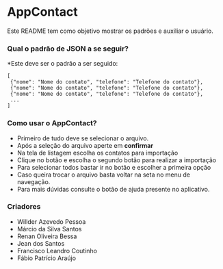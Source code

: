 # AppContact #
Este README tem como objetivo mostrar os padrões e auxiliar o usuário.

### Qual o padrão de JSON a se seguir? ###

*Este deve ser o padrão a ser seguido:

```
[
 {"nome": "Nome do contato", "telefone": "Telefone do contato"},
 {"nome": "Nome do contato", "telefone": "Telefone do contato"},
 {"nome": "Nome do contato", "telefone": "Telefone do contato"},
 ...
]
```

### Como usar o AppContact? ###

* Primeiro de tudo deve se selecionar o arquivo.
* Após a seleção do arquivo aperte em **confirmar**
* Na tela de listagem escolha os contatos para importação
* Clique no botão e escolha o segundo botão para realizar a importação
* Para selecionar todos bastar ir no botão e escolher a primeira opção
* Caso queira trocar o arquivo basta voltar na seta no menu de navegação.
* Para mais dúvidas consulte o botão de ajuda presente no aplicativo.

### Criadores ###

* Willder Azevedo Pessoa
* Márcio da Silva Santos
* Renan Oliveira Bessa 
* Jean dos Santos 
* Francisco Leandro Coutinho
* Fábio Patrício Araújo